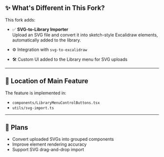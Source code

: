 ## ✨ What's Different in This Fork?

This fork adds:

- ✅ **SVG-to-Library Importer**  
  Upload an SVG file and convert it into sketch-style Excalidraw elements, automatically added to the library.

- ⚙️ Integration with `svg-to-excalidraw`
- 🛠️ Custom UI added to the Library menu for SVG uploads

---

## 📁 Location of Main Feature

The feature is implemented in:

- `components/LibraryMenuControlButtons.tsx`
- `utils/svg-import.ts`

---

## 🚀 Plans

- Convert uploaded SVGs into grouped components
- Improve element rendering accuracy
- Support SVG drag-and-drop import
